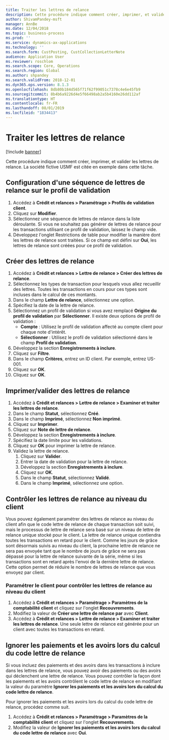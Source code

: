 ```yaml
---
title: Traiter les lettres de relance
description: Cette procédure indique comment créer, imprimer, et valider les lettres de relance.
author: ShivamPandey-msft
manager: AnnBe
ms.date: 12/04/2018
ms.topic: business-process
ms.prod: ''
ms.service: dynamics-ax-applications
ms.technology: ''
ms.search.form: CustPosting, CustCollectionLetterNote
audience: Application User
ms.reviewer: roschlom
ms.search.scope: Core, Operations
ms.search.region: Global
ms.author: shpandey
ms.search.validFrom: 2018-12-01
ms.dyn365.ops.version: 8.1.3
ms.openlocfilehash: 8db80b184d565f71f62f99051c7378c4e6e45fb9
ms.sourcegitcommit: 8b4b6a9226d4e5f66498ab2a5b4160e26dd112af
ms.translationtype: HT
ms.contentlocale: fr-FR
ms.lasthandoff: 08/01/2019
ms.locfileid: "1834413"
---
```

# <a name="process-collection-letters"></a>Traiter les lettres de relance

[!include [banner](../../includes/banner.md)]

Cette procédure indique comment créer, imprimer, et valider les lettres de relance. La société fictive USMF est citée en exemple dans cette tâche.

## <a name="set-up-a-collection-letter-sequence-on-the-posting-profile"></a>Configuration d'une séquence de lettres de relance sur le profil de validation
1. Accédez à **Crédit et relances > Paramétrage > Profils de validation client**.
2. Cliquez sur **Modifier**.
3. Sélectionnez une séquence de lettres de relance dans la liste déroulante. Si vous ne souhaitez pas générer de lettres de relance pour les transactions utilisant ce profil de validation, laissez le champ vide.  
4. Développez l'onglet Restrictions de table pour modifier la manière dont les lettres de relance sont traitées. Si ce champ est défini sur **Oui**, les lettres de relance sont créées pour ce profil de validation.  

## <a name="create-collection-letters"></a>Créer des lettres de relance
1. Accédez à **Crédit et relances > Lettre de relance > Créer des lettres de relance**.
2. Sélectionnez les types de transaction pour lesquels vous allez recueillir des lettres. Toutes les transactions en cours pour ces types sont incluses dans le calcul de ces montants.  
2. Dans le champ **Lettre de relance**, sélectionnez une option.
3. Spécifiez la date de la lettre de relance.
4. Sélectionnez un profil de validation si vous avez remplacé **Origine du profil de validation** par **Sélectionner**. Il existe deux options de profil de validation :   
   - **Compte** : Utilisez le profil de validation affecté au compte client pour chaque note d'intérêt.   
   - **Sélectionner** : Utilisez le profil de validation sélectionné dans le champ **Profil de validation**.  
5. Développez la section **Enregistrements à inclure**.
6. Cliquez sur **Filtre**.
7. Dans le champ **Critères**, entrez un ID client. Par exemple, entrez US-001.
8. Cliquez sur **OK**.
9. Cliquez sur **OK**.

## <a name="print-collection-letters"></a>Imprimer/valider des lettres de relance
1. Accédez à **Crédit et relances > Lettre de relance > Examiner et traiter les lettres de relance**.
2. Dans le champ **Statut**, sélectionnez **Créé**.
3. Dans le champ **Imprimé**, sélectionnez **Non imprimé**.
4. Cliquez sur **Imprimer**.
5. Cliquez sur **Note de lettre de relance**.
6. Développez la section **Enregistrements à inclure**.
7. Spécifiez la date limite pour les validations.
8. Cliquez sur **OK** pour imprimer la lettre de relance.
9. Validez la lettre de relance.
   1. Cliquez sur **Valider**.
   2. Entrer la date de validation pour la lettre de relance.
   3. Développez la section **Enregistrements à inclure**.
   4. Cliquez sur **OK**.
   5. Dans le champ **Statut**, sélectionnez **Validé**.
   6. Dans le champ **Imprimé**, sélectionnez une option.

## <a name="control-collection-letters-at-the-customer-level"></a>Contrôler les lettres de relance au niveau du client
Vous pouvez également paramétrer des lettres de relance au niveau du client afin que le code lettre de relance de chaque transaction soit suivi, mais le processus de lettre de relance sera basé sur un niveau de lettre de relance unique stocké pour le client. La lettre de relance unique contiendra toutes les transactions en retard pour le client. Comme les jours de grâce sont désormais suivis au niveau du client, la prochaine lettre de relance ne sera pas envoyée tant que le nombre de jours de grâce ne sera pas dépassé pour la lettre de relance suivante de la série, même si les transactions sont en retard après l'envoi de la dernière lettre de relance. Cette option permet de réduire le nombre de lettres de relance que vous envoyez par client. 

### <a name="set-up-the-customer-to-control-collection-letters-at-the-customer-level"></a>Paramétrer le client pour contrôler les lettres de relance au niveau du client
1.  Accédez à **Crédit et relances > Paramétrage > Paramètres de la comptabilité client** et cliquez sur l'onglet **Recouvrements**. 
2.  Modifiez la valeur de **Créer une lettre de relance par** avec **Client**. 
3.  Accédez à **Crédit et relances > Lettre de relance > Examiner et traiter les lettres de relance**. Une seule lettre de relance est générée pour un client avec toutes les transactions en retard.

## <a name="ignore-payments-and-credit-memos-when-calculating-the-collection-letter-code"></a>Ignorer les paiements et les avoirs lors du calcul du code lettre de relance
Si vous incluez des paiements et des avoirs dans les transactions à inclure dans les lettres de relance, vous pouvez avoir des paiements ou des avoirs qui déclenchent une lettre de relance. Vous pouvez contrôler la façon dont les paiements et les avoirs contrôlent le code lettre de relance en modifiant la valeur du paramètre **Ignorer les paiements et les avoirs lors du calcul du code lettre de relance**. 

Pour ignorer les paiements et les avoirs lors du calcul du code lettre de relance, procédez comme suit.
1. Accédez à **Crédit et relances > Paramétrage > Paramètres de la comptabilité client** et cliquez sur l'onglet **Recouvrements**. 
2. Modifiez la valeur de **Ignorer les paiements et les avoirs lors du calcul du code lettre de relance** avec **Oui**.
